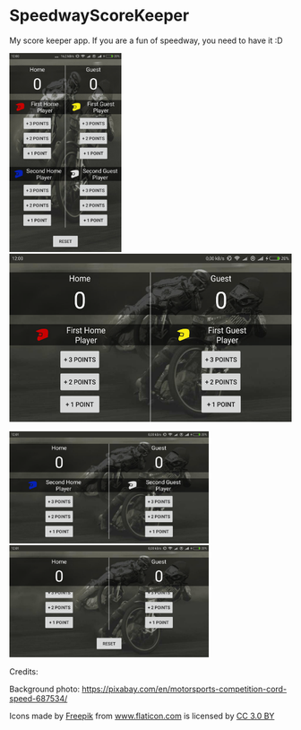 # SpeedwayScoreKeeper
My score keeper app. If you are a fun of speedway, you need to have it :D



<img src = "images/Screenshot_2018-01-18-12-00-11-292_com.example.android.speedwayscorekeeper.png" width=200 > <img src = "images/Screenshot_2018-01-18-12-00-54-586_com.example.android.speedwayscorekeeper.png" height=300 > 

<img src = "images/Screenshot_2018-01-18-12-01-22-531_com.example.android.speedwayscorekeeper.png" height=200 > <img src = "images/Screenshot_2018-01-18-12-01-29-534_com.example.android.speedwayscorekeeper.png" height=200 >


Credits:

Background photo:
https://pixabay.com/en/motorsports-competition-cord-speed-687534/

<div>Icons made by <a href="http://www.freepik.com" title="Freepik">Freepik</a> from <a href="https://www.flaticon.com/" title="Flaticon">www.flaticon.com</a> is licensed by <a href="http://creativecommons.org/licenses/by/3.0/" title="Creative Commons BY 3.0" target="_blank">CC 3.0 BY</a></div>




